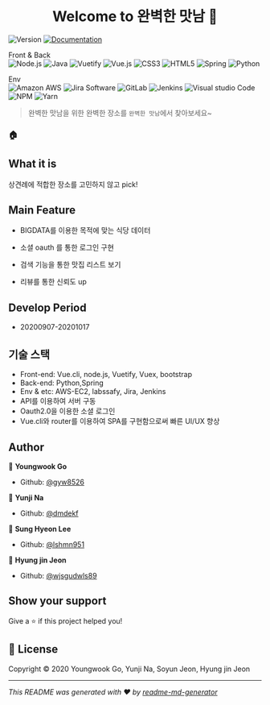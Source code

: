 <h1 align="center">Welcome to 완벽한 맛남 👋</h1>
<p>
<div></div>
  <img alt="Version" src="https://img.shields.io/badge/version-1.1-blue.svg?cacheSeconds=2592000" />
  <a href="https://lab.ssafy.com/s03-webmobile1-sub2/s03p12a501/blob/master/README.md" target="_blank">
    <img alt="Documentation" src="https://img.shields.io/badge/documentation-yes-brightgreen.svg" />
  </a>
</p>
<p>
<div>Front & Back</div>
   <img alt="Node.js" src="https://img.shields.io/badge/Node.js-339933?logo=Node.js&logoColor=white" />
   <img alt="Java" src="https://img.shields.io/badge/Java-007396?logo=Java&logoColor=white" />
    <img alt="Vuetify" src="https://img.shields.io/badge/Vuetify-1867C0?logo=vuetify&logoColor=white" />
    <img alt="Vue.js" src="https://img.shields.io/badge/Vue.js-4FC08D?logo=vue.js&logoColor=white" />
    <img alt="CSS3" src="https://img.shields.io/badge/CSS3-1572B6?logo=CSS3&logoColor=white" />
    <img alt="HTML5" src="https://img.shields.io/badge/html5-E34F26?logo=HTML5&logoColor=white" />
    <img alt="Spring" src="https://img.shields.io/badge/Spring-6DB33F?logo=Spring&logoColor=white" />
    <img alt="Python" src="https://img.shields.io/badge/Python-3776AB?logo=Python&logoColor=white" />
</p>
<p>
<div>Env</div>
    <img alt="Amazon AWS" src="https://img.shields.io/badge/Amazon AWS-232F3E?logo=Amazon AWS&logoColor=white" />
    <img alt="Jira Software" src="https://img.shields.io/badge/Jira Software-0052CC?logo=Jira Software&logoColor=white" />
    <img alt="GitLab" src="https://img.shields.io/badge/GitLab-FCA121?logo=GitLab&logoColor=white" />
    <img alt="Jenkins" src="https://img.shields.io/badge/Jenkins-D24939?logo=Jenkins&logoColor=white" />
    <img alt="Visual studio Code" src="https://img.shields.io/badge/VisualStudioCode-007ACC?logo=Visual studio Code&logoColor=white" />
    <img alt="NPM" src="https://img.shields.io/badge/NPM-CB3837?logo=NPM&logoColor=white" />
    <img alt=" Yarn" src="https://img.shields.io/badge/Yarn-2C8EBB?logo=Yarn&logoColor=white" />



> 완벽한 맛남을 위한 완벽한 장소를 `완벽한 맛남`에서 찾아보세요~


### 🏠

## What it is

상견례에 적합한 장소를 고민하지 않고 pick! 

## Main Feature

- BIGDATA를 이용한 목적에 맞는 식당 데이터

- 소셜 oauth 를 통한 로그인 구현

- 검색 기능을 통한 맛집 리스트 보기

- 리뷰를 통한 신뢰도 up

  

## Develop Period

- 20200907-20201017

## 기술 스택

- Front-end: Vue.cli, node.js, Vuetify, Vuex, bootstrap
- Back-end: Python,Spring
- Env & etc: AWS-EC2, labssafy, Jira, Jenkins
- API를 이용하여 서버 구동
- Oauth2.0을 이용한 소셜 로그인
- Vue.cli와 router를 이용하여 SPA를 구현함으로써 빠른 UI/UX 향상

## Author

👨 **Youngwook Go**

* Github: [@gyw8526](https://github.com/gyw8526)

👩  **Yunji Na**

* Github: [@dmdekf](https://github.com/dmdekf)

👨 **Sung Hyeon Lee**

* Github: [@lshmn951](https://lab.ssafy.com/lshmn951)

👨 **Hyung jin Jeon**

* Github: [@wjsgudwls89](https://github.com/wjsgudwls89)



## Show your support

Give a ⭐️ if this project helped you!

## 📝 License

Copyright © 2020 Youngwook Go, Yunji Na, Soyun Jeon, Hyung jin Jeon

***
_This README was generated with ❤️ by [readme-md-generator](https://github.com/kefranabg/readme-md-generator)_

